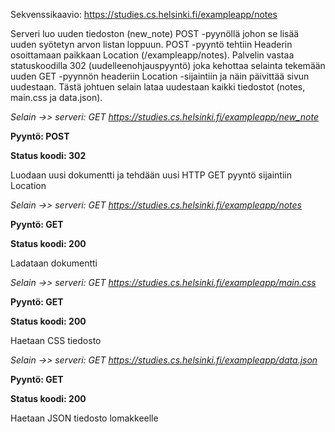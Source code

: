 Sekvenssikaavio:
https://studies.cs.helsinki.fi/exampleapp/notes

Serveri luo uuden tiedoston (new_note) POST -pyynöllä johon se lisää uuden syötetyn arvon listan loppuun. 
POST -pyyntö tehtiin Headerin osoittamaan paikkaan Location (/exampleapp/notes). 
Palvelin vastaa statuskoodilla 302 (uudelleenohjauspyyntö) joka kehottaa selainta tekemään uuden GET -pyynnön headeriin Location -sijaintiin ja näin päivittää sivun uudestaan.
Tästä johtuen selain lataa uudestaan kaikki tiedostot (notes, main.css ja data.json). 


_Selain ->> serveri: GET https://studies.cs.helsinki.fi/exampleapp/new_note_

**Pyyntö: POST**

**Status koodi: 302**

Luodaan uusi dokumentti ja tehdään uusi HTTP GET pyyntö sijaintiin Location

_Selain ->> serveri: GET https://studies.cs.helsinki.fi/exampleapp/notes_

**Pyyntö: GET**

**Status koodi: 200**

Ladataan dokumentti


_Selain ->> serveri: GET https://studies.cs.helsinki.fi/exampleapp/main.css_

**Pyyntö: GET**

**Status koodi: 200**

Haetaan CSS tiedosto

_Selain ->> serveri: GET https://studies.cs.helsinki.fi/exampleapp/data.json_

**Pyyntö: GET**

**Status koodi: 200**

Haetaan JSON tiedosto lomakkeelle